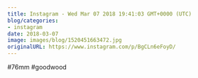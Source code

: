 ```yaml
---
title: Instagram - Wed Mar 07 2018 19:41:03 GMT+0000 (UTC)
blog/categories:
- instagram
date: 2018-03-07
image: images/blog/1520451663472.jpg
originalURL: https://www.instagram.com/p/BgCLn6eFoyD/
---
```


#76mm #goodwood